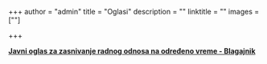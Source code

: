 +++
author = "admin"
title = "Oglasi"
description = ""
linktitle = ""
images = [""]

+++

[**Javni oglas za zasnivanje radnog odnosa na određeno vreme - Blagajnik**](/docs/oglasi/oglas_blagajnik.pdf)
